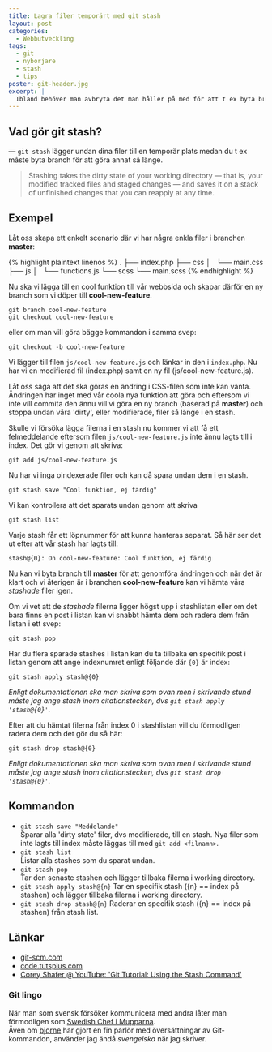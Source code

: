 ```yaml
---
title: Lagra filer temporärt med git stash
layout: post
categories:
  - Webbutveckling
tags:
  - git
  - nyborjare
  - stash
  - tips
poster: git-header.jpg
excerpt: |
  Ibland behöver man avbryta det man håller på med för att t ex byta branch och fortsätta med annan kod. Hur gör man då med de filer man arbetar med för tillfället utan att behöva göra en git commit? Det du behöver är git stash.
---
```

## Vad gör git stash?

— `git stash` lägger undan dina filer till en temporär plats medan du t ex måste byta branch för att göra annat så länge.

> Stashing takes the dirty state of your working directory — that is, your modified tracked files and staged changes — and saves it on a stack of unfinished changes that you can reapply at any time.

<!--more-->

## Exempel

Låt oss skapa ett enkelt scenario där vi har några enkla filer i branchen **master**:

{% highlight plaintext linenos %}
.
├── index.php
├── css
│   └── main.css
├── js
│   └── functions.js
└── scss
    └── main.scss
{% endhighlight %}

Nu ska vi lägga till en cool funktion till vår webbsida och skapar därför en ny branch som vi döper till **cool-new-feature**.

```language-git
git branch cool-new-feature
git checkout cool-new-feature
```

eller om man vill göra bägge kommandon i samma svep:

```language-git
git checkout -b cool-new-feature
```

Vi lägger till filen `js/cool-new-feature.js` och länkar in den i `index.php`. Nu har vi en modifierad fil (index.php) samt en ny fil (js/cool-new-feature.js).

Låt oss säga att det ska göras en ändring i CSS-filen som inte kan vänta. Ändringen har inget med vår coola nya funktion att göra och eftersom vi inte vill commita den ännu vill vi göra en ny branch (baserad på **master**) och stoppa undan våra 'dirty', eller modifierade, filer så länge i en stash. 

Skulle vi försöka lägga filerna i en stash nu kommer vi att få ett felmeddelande eftersom filen `js/cool-new-feature.js` inte ännu lagts till i index. Det gör vi genom att skriva:

```language-git
git add js/cool-new-feature.js
```

Nu har vi inga oindexerade filer och kan då spara undan dem i en stash. 

```language-git
git stash save "Cool funktion, ej färdig"
```

Vi kan kontrollera att det sparats undan genom att skriva

```language-git
git stash list
```

Varje stash får ett löpnummer för att kunna hanteras separat. Så här ser det ut efter att vår stash har lagts till:

```language-git
stash@{0}: On cool-new-feature: Cool funktion, ej färdig
```

Nu kan vi byta branch till **master** för att genomföra ändringen och när det är klart och vi återigen är i branchen **cool-new-feature** kan vi hämta våra _stashade_ filer igen.

Om vi vet att de _stashade_ filerna ligger högst upp i stashlistan eller om det bara finns en post i listan kan vi snabbt hämta dem och radera dem från listan i ett svep:

```language-git
git stash pop
```

Har du flera sparade stashes i listan kan du ta tillbaka en specifik post i listan genom att ange indexnumret enligt följande där `{0}` är index:

```language-git
git stash apply stash@{0}
```

_Enligt dokumentationen ska man skriva som ovan men i skrivande stund måste jag ange stash inom citationstecken, dvs `git stash apply 'stash@{0}'`._

Efter att du hämtat filerna från index 0 i stashlistan vill du förmodligen radera dem och det gör du så här:

```language-git
git stash drop stash@{0}
```

_Enligt dokumentationen ska man skriva som ovan men i skrivande stund måste jag ange stash inom citationstecken, dvs `git stash drop 'stash@{0}'`._

## Kommandon

- `git stash save "Meddelande"`  
Sparar alla 'dirty state' filer, dvs modifierade, till en stash. Nya filer som inte lagts till index måste läggas till med `git add <filnamn>`.
- `git stash list`  
Listar alla stashes som du sparat undan.
- `git stash pop`  
Tar den senaste stashen och lägger tillbaka filerna i working directory.
- `git stash apply stash@{n}`
Tar en specifik stash ({n} == index på stashen) och lägger tillbaka filerna i working directory.
- `git stash drop stash@{n}`
Raderar en specifik stash ({n} == index på stashen) från stash list.

## Länkar

- [git-scm.com](https://git-scm.com/book/no-nb/v1/Git-Tools-Stashing)
- [code.tutsplus.com](http://code.tutsplus.com/tutorials/quick-tip-leveraging-the-power-of-git-stash--cms-22988)
- [Corey Shafer @ YouTube: 'Git Tutorial: Using the Stash Command'](https://youtu.be/KLEDKgMmbBI?list=PL-osiE80TeTuRUfjRe54Eea17-YfnOOAx)

### Git lingo

När man som svensk försöker kommunicera med andra låter man förmodligen som [Swedish Chef i Mupparna](https://www.youtube.com/watch?v=MmOdI80sC5U).  
Även om [bjorne](https://github.com/bjorne/) har gjort en fin parlör med översättningar av Git-kommandon, använder jag ändå _svengelska_ när jag skriver.
